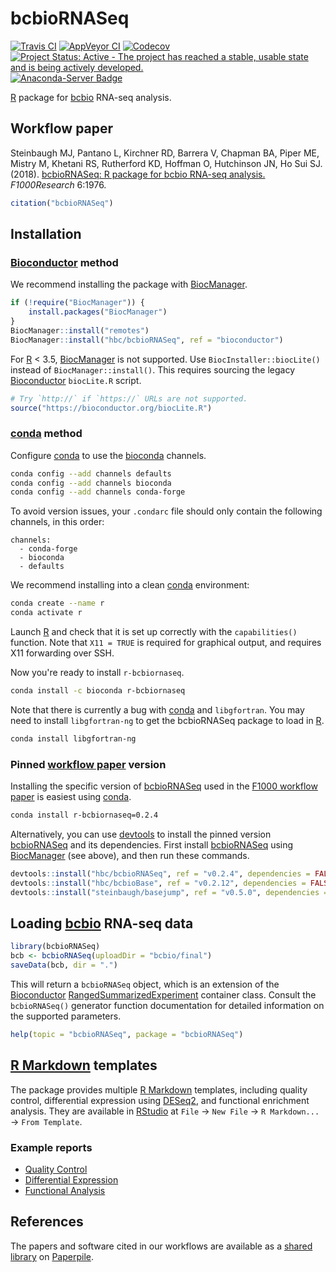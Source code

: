 # bcbioRNASeq

[![Travis CI](https://travis-ci.org/hbc/bcbioRNASeq.svg?branch=master)](https://travis-ci.org/hbc/bcbioRNASeq)
[![AppVeyor CI](https://ci.appveyor.com/api/projects/status/s0rrc28fwr0ua2wr/branch/master?svg=true)](https://ci.appveyor.com/project/mjsteinbaugh/bcbiornaseq/branch/master)
[![Codecov](https://codecov.io/gh/hbc/bcbioRNASeq/branch/master/graph/badge.svg)](https://codecov.io/gh/hbc/bcbioRNASeq)
[![Project Status: Active - The project has reached a stable, usable state and is being actively developed.](https://www.repostatus.org/badges/latest/active.svg)](https://www.repostatus.org/#active)
[![Anaconda-Server Badge](https://anaconda.org/bioconda/r-bcbiornaseq/badges/version.svg)](https://anaconda.org/bioconda/r-bcbiornaseq)

[R][] package for [bcbio][] RNA-seq analysis.

## Workflow paper

Steinbaugh MJ, Pantano L, Kirchner RD, Barrera V, Chapman BA, Piper ME, Mistry M, Khetani RS, Rutherford KD, Hoffman O, Hutchinson JN, Ho Sui SJ. (2018). [bcbioRNASeq: R package for bcbio RNA-seq analysis.][F1000] *F1000Research* 6:1976.

```r
citation("bcbioRNASeq")
```

## Installation

### [Bioconductor][] method

We recommend installing the package with [BiocManager][].

```r
if (!require("BiocManager")) {
    install.packages("BiocManager")
}
BiocManager::install("remotes")
BiocManager::install("hbc/bcbioRNASeq", ref = "bioconductor")
```

For [R][] < 3.5, [BiocManager][] is not supported. Use `BiocInstaller::biocLite()` instead of `BiocManager::install()`. This requires sourcing the legacy [Bioconductor][] `biocLite.R` script.

```r
# Try `http://` if `https://` URLs are not supported.
source("https://bioconductor.org/biocLite.R")
```

### [conda][] method

Configure [conda][] to use the [bioconda][] channels.

```bash
conda config --add channels defaults
conda config --add channels bioconda
conda config --add channels conda-forge
```

To avoid version issues, your `.condarc` file should only contain the following channels, in this order:

```
channels:
  - conda-forge
  - bioconda
  - defaults
```

We recommend installing into a clean [conda][] environment:

```bash
conda create --name r
conda activate r
```

Launch [R][] and check that it is set up correctly with the `capabilities()` function. Note that `X11 = TRUE` is required for graphical output, and requires X11 forwarding over SSH.

Now you're ready to install `r-bcbiornaseq`.

```bash
conda install -c bioconda r-bcbiornaseq
```

Note that there is currently a bug with [conda][] and `libgfortran`. You may need to install `libgfortran-ng` to get the bcbioRNASeq package to load in [R][].

```bash
conda install libgfortran-ng
```

### Pinned [workflow paper][F1000] version

Installing the specific version of [bcbioRNASeq][] used in the [F1000 workflow paper][F1000] is easiest using [conda][].

```bash
conda install r-bcbiornaseq=0.2.4
```

Alternatively, you can use [devtools][] to install the pinned version [bcbioRNASeq][] and its dependencies. First install [bcbioRNASeq][] using [BiocManager][] (see above), and then run these commands.

```r
devtools::install("hbc/bcbioRNASeq", ref = "v0.2.4", dependencies = FALSE)
devtools::install("hbc/bcbioBase", ref = "v0.2.12", dependencies = FALSE)
devtools::install("steinbaugh/basejump", ref = "v0.5.0", dependencies = FALSE)
```

## Loading [bcbio][] RNA-seq data

```r
library(bcbioRNASeq)
bcb <- bcbioRNASeq(uploadDir = "bcbio/final")
saveData(bcb, dir = ".")
```

This will return a `bcbioRNASeq` object, which is an extension of the [Bioconductor][] [RangedSummarizedExperiment][] container class. Consult the `bcbioRNASeq()` generator function documentation for detailed information on the supported parameters.

```r
help(topic = "bcbioRNASeq", package = "bcbioRNASeq")
```

## [R Markdown][] templates

The package provides multiple [R Markdown][] templates, including quality control, differential expression using [DESeq2][], and functional enrichment analysis. They are available in [RStudio][] at `File` -> `New File` -> `R Markdown...` -> `From Template`.

### Example reports

- [Quality Control](http://bcb.io/bcbio_rnaseq_output_example/qc-master.html)
- [Differential Expression](http://bcb.io/bcbio_rnaseq_output_example/de-master.html)
- [Functional Analysis](http://bcb.io/bcbio_rnaseq_output_example/fa-master.html)

## References

The papers and software cited in our workflows are available as a [shared library](https://paperpile.com/shared/e1q8fn) on [Paperpile][].

[bcbio]: https://github.com/chapmanb/bcbio-nextgen
[bcbioRNASeq]: http://bioinformatics.sph.harvard.edu/bcbioRNASeq
[BiocManager]: https://cran.r-project.org/package=BiocManager
[bioconda]: https://bioconda.github.io
[Bioconductor]: https://bioconductor.org
[conda]: https://conda.io
[DESeq2]: https://doi.org/doi:10.18129/B9.bioc.DESeq2
[devtools]: https://cran.r-project.org/package=devtools
[F1000]: https://f1000research.com/articles/6-1976/v2
[Paperpile]: https://paperpile.com
[R]: https://www.r-project.org
[R Markdown]: http://rmarkdown.rstudio.com
[RStudio]: https://www.rstudio.com
[RangedSummarizedExperiment]: https://doi.org/doi:10.18129/B9.bioc.SummarizedExperiment

